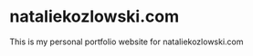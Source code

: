 nataliekozlowski.com
====================

This is my personal portfolio website for nataliekozlowski.com
